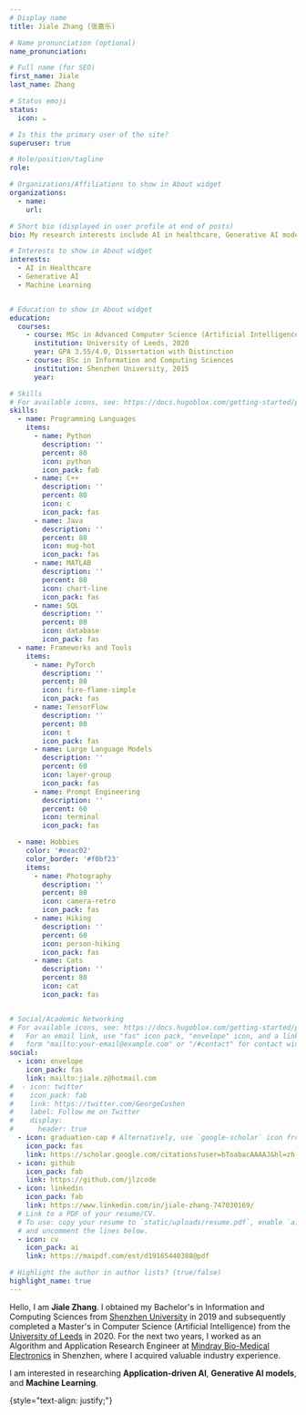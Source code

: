 ```yaml
---
# Display name
title: Jiale Zhang (张嘉乐)

# Name pronunciation (optional)
name_pronunciation: 

# Full name (for SEO)
first_name: Jiale
last_name: Zhang

# Status emoji
status: 
  icon: ☕️

# Is this the primary user of the site?
superuser: true

# Role/position/tagline
role: 

# Organizations/Affiliations to show in About widget
organizations:
  - name: 
    url: 

# Short bio (displayed in user profile at end of posts)
bio: My research interests include AI in healthcare, Generative AI models, and Machine Learning.

# Interests to show in About widget
interests:
  - AI in Healthcare
  - Generative AI
  - Machine Learning


# Education to show in About widget
education:
  courses:
    - course: MSc in Advanced Computer Science (Artificial Intelligence)
      institution: University of Leeds, 2020
      year: GPA 3.55/4.0, Dissertation with Distinction
    - course: BSc in Information and Computing Sciences
      institution: Shenzhen University, 2015
      year: 

# Skills
# For available icons, see: https://docs.hugoblox.com/getting-started/page-builder/#icons
skills:
  - name: Programming Languages
    items:
      - name: Python
        description: ''
        percent: 80
        icon: python
        icon_pack: fab
      - name: C++
        description: ''
        percent: 80
        icon: c
        icon_pack: fas
      - name: Java
        description: ''
        percent: 80
        icon: mug-hot
        icon_pack: fas
      - name: MATLAB
        description: ''
        percent: 80
        icon: chart-line
        icon_pack: fas
      - name: SQL
        description: ''
        percent: 80
        icon: database
        icon_pack: fas
  - name: Frameworks and Tools
    items:
      - name: PyTorch
        description: ''
        percent: 80
        icon: fire-flame-simple
        icon_pack: fas
      - name: TensorFlow
        description: ''
        percent: 80
        icon: t
        icon_pack: fas
      - name: Large Language Models
        description: ''
        percent: 60
        icon: layer-group
        icon_pack: fas
      - name: Prompt Engineering
        description: ''
        percent: 60
        icon: terminal
        icon_pack: fas

  - name: Hobbies
    color: '#eeac02'
    color_border: '#f0bf23'
    items:
      - name: Photography
        description: ''
        percent: 80
        icon: camera-retro
        icon_pack: fas
      - name: Hiking
        description: ''
        percent: 60
        icon: person-hiking
        icon_pack: fas
      - name: Cats
        description: ''
        percent: 80
        icon: cat
        icon_pack: fas


# Social/Academic Networking
# For available icons, see: https://docs.hugoblox.com/getting-started/page-builder/#icons
#   For an email link, use "fas" icon pack, "envelope" icon, and a link in the
#   form "mailto:your-email@example.com" or "/#contact" for contact widget.
social:
  - icon: envelope
    icon_pack: fas
    link: mailto:jiale.z@hotmail.com
#  - icon: twitter
#    icon_pack: fab
#    link: https://twitter.com/GeorgeCushen
#    label: Follow me on Twitter
#    display:
#      header: true
  - icon: graduation-cap # Alternatively, use `google-scholar` icon from `ai` icon pack
    icon_pack: fas
    link: https://scholar.google.com/citations?user=bToabacAAAAJ&hl=zh-CN
  - icon: github
    icon_pack: fab
    link: https://github.com/jlzcode
  - icon: linkedin
    icon_pack: fab
    link: https://www.linkedin.com/in/jiale-zhang-747030169/
  # Link to a PDF of your resume/CV.
  # To use: copy your resume to `static/uploads/resume.pdf`, enable `ai` icons in `params.yaml`,
  # and uncomment the lines below.
  - icon: cv
    icon_pack: ai
    link: https://maipdf.com/est/d19165440388@pdf

# Highlight the author in author lists? (true/false)
highlight_name: true
---
```


Hello, I am **Jiale Zhang**. I obtained my Bachelor's in Information and Computing Sciences from [Shenzhen University](https://www.szu.edu.cn/) in 2019 and subsequently completed a Master's in Computer Science (Artificial Intelligence) from the [University of Leeds](https://leeds.ac.uk/) in 2020. For the next two years, I worked as an Algorithm and Application Research Engineer at [Mindray Bio-Medical Electronics](https://www.mindray.com/) in Shenzhen, where I acquired valuable industry experience.


I am interested in researching **Application-driven AI**, **Generative AI models**, and **Machine Learning**.


{style="text-align: justify;"}
